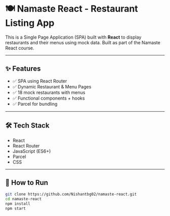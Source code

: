 
# 🍽️ Namaste React - Restaurant Listing App

This is a Single Page Application (SPA) built with **React** to display restaurants and their menus using mock data. Built as part of the Namaste React course.

---

## ✨ Features

- ✅ SPA using React Router
- ✅ Dynamic Restaurant & Menu Pages
- ✅ 18 mock restaurants with menus
- ✅ Functional components + hooks
- ✅ Parcel for bundling

---

## 🛠️ Tech Stack

- React
- React Router
- JavaScript (ES6+)
- Parcel
- CSS

---

## 🚀 How to Run

```bash
git clone https://github.com/Nishantbg02/namaste-react.git
cd namaste-react
npm install
npm start
